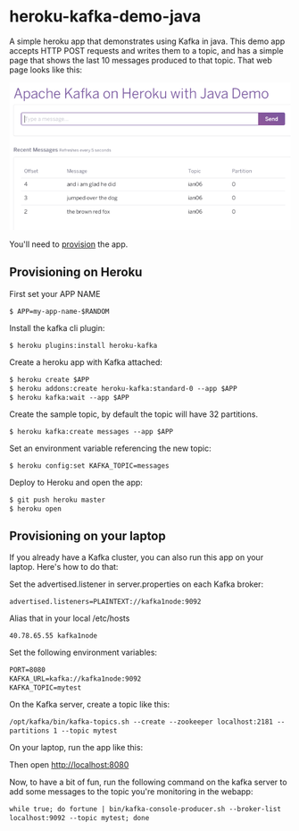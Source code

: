 # heroku-kafka-demo-java

A simple heroku app that demonstrates using Kafka in java.
This demo app accepts HTTP POST requests and writes them to a topic, and has a simple page that shows the last 10 messages produced to that topic. That web page looks like this:

![webui](https://github.com/iandow/heroku-kafka-demo-java/blob/master/images/webui.png)

You'll need to [provision](#provisioning) the app.

## Provisioning on Heroku

First set your APP NAME

```
$ APP=my-app-name-$RANDOM
```

Install the kafka cli plugin:

```
$ heroku plugins:install heroku-kafka
```

Create a heroku app with Kafka attached:

```
$ heroku create $APP
$ heroku addons:create heroku-kafka:standard-0 --app $APP
$ heroku kafka:wait --app $APP
```

Create the sample topic, by default the topic will have 32 partitions.

```
$ heroku kafka:create messages --app $APP
```

Set an environment variable referencing the new topic:

```
$ heroku config:set KAFKA_TOPIC=messages
```

Deploy to Heroku and open the app:

```
$ git push heroku master
$ heroku open
```

## Provisioning on your laptop

If you already have a Kafka cluster, you can also run this app on your 
laptop. Here's how to do that:

Set the advertised.listener in server.properties on each Kafka broker:

```
advertised.listeners=PLAINTEXT://kafka1node:9092
```

Alias that in your local /etc/hosts

```
40.78.65.55 kafka1node
```

Set the following environment variables:

```
PORT=8080
KAFKA_URL=kafka://kafka1node:9092
KAFKA_TOPIC=mytest
```

On the Kafka server, create a topic like this:
```
/opt/kafka/bin/kafka-topics.sh --create --zookeeper localhost:2181 --partitions 1 --topic mytest
```

On your laptop, run the app like this:

Then open [http://localhost:8080](http://localhost:8080)


Now, to have a bit of fun, run the following command on the kafka server to add some messages to the topic you're monitoring in the webapp:

```
while true; do fortune | bin/kafka-console-producer.sh --broker-list localhost:9092 --topic mytest; done
```
